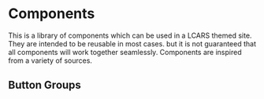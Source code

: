 # Components

This is a library of components which can be used in a LCARS themed site. They are intended to be reusable in most cases. but it is not guaranteed that all components will work together seamlessly. Components are inspired from a variety of sources.

<example title="Clock">
  <template slot="description">
    A simple digital clock, displaying the current time in 24h mode.
  </template>
  <template slot="markup">
    <lcars-clock style="font-size: 5em"></lcars-clock>
  </template>
</example>

<example title="Stardate">
  <template slot="description">
    A simple stardate display.
  </template>
  <template slot="markup">
    <lcars-stardate style="font-size: 5em"></lcars-stardate>
  </template>
</example>

<example title="Message Titles">
  <template slot="description">
    When a system message appears in LCARS it tends not to be a toast or
    color-coded alert, but rather a full page with bold font of different
    sizes describing the situation. This may be achieved through the
    <code>message</code> class.
  </template>
  <template slot="markup">
    <div class="lcars-message">
      <h1>Authorized</h1>
      <h2>Please stand by!</h2>
      <h3>Starfleet command</h3>
      <h4>Alpha - Epsilon - Theta</h4>
      <h5>Management Console</h5>
      <h6>Library Computer Access and Retrieval System</h6>
    </div>
  </template>
</example>

<example title="Badges">
  <template slot="description">
    These panel identification labels have been used on the backside of
    PADDS or storage crates. They consist of a number and multiline description.
  </template>
  <template slot="markup">
    <div class="badge" data-key="123">
      <h2>ENGINEERING ACCESS ONLY</h2>
      <span>Three hundred thousand kilometers per second: It's not just a good idea. It's the law, your actual mileage may vary, of course</span>
    </div>
    <div class="badge badge-red" data-key="123">
      <h2>WEBSITE UNDER CONSTRUCTION</h2>
      <span>Lorem ipsum dolor sit amet, consetetur sadipscing elitr, sed diam nonumy eirmod tempor invidunt ut labore et dolore magna aliquyam erat, sed diam voluptua.</span>
    </div>
    <div class="badge badge-blue" data-key="123">
      <h2>ENGINEERING ACCESS ONLY</h2>
      <span>Three hundred thousand kilometers per second: It's not just a good idea. It's the law, your actual mileage may vary, of course</span>
    </div>
    <div class="badge badge-brown" data-key="123">
      <h2>WEBSITE UNDER CONSTRUCTION</h2>
      <span>Lorem ipsum dolor sit amet, consetetur sadipscing elitr, sed diam nonumy eirmod tempor invidunt ut labore et dolore magna aliquyam erat, sed diam voluptua.</span>
    </div>
  </template>
</example>

## Button Groups

<example title="Button Grid">
  <template slot="markup">
    <div class="lcars-button-grid">
      <a href="#" class="lcars-btn lcars-btn-pi">ABC</a>
      <a href="#" class="lcars-btn lcars-btn-or">XYZ</a>
      <a href="#" class="lcars-btn lcars-btn-pi">ABC</a>
      <a href="#" class="lcars-btn lcars-btn-or">XYZ</a>
      <a href="#" class="lcars-btn lcars-btn-pi">ABC</a>
      <a href="#" class="lcars-btn lcars-btn-or">XYZ</a>
      <a href="#" class="lcars-btn lcars-btn-or">XYZ</a>
      <a href="#" class="lcars-btn lcars-btn-pi">ABC</a>
      <a href="#" class="lcars-btn lcars-btn-or">XYZ</a>
      <a href="#" class="lcars-btn lcars-btn-or">XYZ</a>
      <a href="#" class="lcars-btn lcars-btn-pi">ABC</a>
      <a href="#" class="lcars-btn lcars-btn-or">XYZ</a>
      <a href="#" class="lcars-btn lcars-btn-or">XYZ</a>
    </div>
  </template>
</example>

<example title="Button Panel">
  <template slot="markup">
    <div class="lcars-button-panel" style="max-width: 5rem">
      <div class="lcars-message lcars-bg-fl lcars-field" style="grid-area: 2 / 1 / 4 / 3;">
        <h3><!--&#0133;--></h3>
      </div>
      <a href="#" class="lcars-btn lcars-btn-pi">PQR</a>
      <a href="#" class="lcars-btn lcars-btn-or">XYZ</a>
      <a href="#" class="lcars-btn lcars-btn-or">XYZ</a>
      <a href="#" class="lcars-btn lcars-btn-or">XYZ</a>
      <div class="lcars-button-panel-group">
        <a href="#" class="lcars-btn lcars-btn-pi">123</a>
        <a href="#" class="lcars-btn lcars-btn-pi">567</a>
      </div>
      <a href="#" class="lcars-btn lcars-btn-or">XYZ</a>
      <div class="lcars-button-panel-group">
        <a href="#" class="lcars-btn lcars-btn-pi">2BC</a>
        <a href="#" class="lcars-btn lcars-btn-or">3YZ</a>
        <a href="#" class="lcars-btn lcars-btn-or">5YZ</a>
        <a href="#" class="lcars-btn lcars-btn-or">6YZ</a>
        <a href="#" class="lcars-btn lcars-btn-or">7YZ</a>
        <a href="#" class="lcars-btn lcars-btn-or">7YZ</a>
      </div>
    </div>
  </template>
</example>

<example title="Console">
  <template slot="markup">
    <div class="lcars-console">
      <div class="lcars-console-line">
        <a href="#" class="lcars-btn lcars-btn-pi left">2BC</a>
        <a href="#" class="lcars-btn lcars-btn-or block">3YZ</a>
        <a href="#" class="lcars-btn lcars-btn-or right">5YZ</a>
      </div>
      <div class="lcars-console-line">
        <a href="#" class="lcars-btn lcars-btn-pi left">2BC</a>
        <span class="num">5</span>
        <a href="#" class="lcars-btn lcars-btn-or block">3YZdlknabckanek</a>
        <a href="#" class="lcars-btn lcars-btn-or right">5YZ</a>
        <a href="#" class="lcars-btn lcars-btn-or left">6YZ</a>
        <a href="#" class="lcars-btn lcars-btn-pi block">2BC</a>
        <a href="#" class="lcars-btn lcars-btn-or right">3YZ</a>
        <a href="#" class="lcars-btn lcars-btn-or left">5YZ</a>
        <a href="#" class="lcars-btn lcars-btn-or right">6YZ</a>
        <a href="#" class="lcars-btn lcars-btn-pi left">2BC</a>
        <a href="#" class="lcars-btn lcars-btn-or block">3YZ</a>
        <a href="#" class="lcars-btn lcars-btn-or right">5YZ</a>
      </div>
      <div class="lcars-console-line">
        <a href="#" class="lcars-btn lcars-btn-pi left">2BC</a>
        <a href="#" class="lcars-btn lcars-btn-or block">3YZ</a>
        <a href="#" class="lcars-btn lcars-btn-or left">5YZ</a>
        <a href="#" class="lcars-btn lcars-btn-or right">6YZ</a>
      </div>
    </div>
  </template>
</example>

<example title="chrome">
  <template slot="markup">
    <div class="lcars-chrome-horizontal lcars-chrome-large">
      <h1>LARGE</h1>
      <a href="#" class="lcars-btn">123</a>
      <a href="#" class="lcars-btn lcars-btn-pi">ABC</a>
      <a href="#" class="lcars-btn lcars-btn-or">XYZ</a>
      <span class="lcars-bar-space"></span>
    </div><br/>
    <div class="lcars-chrome-horizontal lcars-chrome-larger">
      <h1>LARGER</h1>
      <a href="#" class="lcars-btn">123</a>
      <a href="#" class="lcars-btn lcars-btn-pi">ABC</a>
      <a href="#" class="lcars-btn lcars-btn-or">XYZ</a>
      <span class="lcars-bar-space"></span>
    </div><br/>
    <div class="lcars-chrome-horizontal">
      <h1>NORMAL</h1>
      <a href="#" class="lcars-btn">123</a>
      <a href="#" class="lcars-btn lcars-btn-pi">ABC</a>
      <a href="#" class="lcars-btn lcars-btn-or">XYZ</a>
      <span class="lcars-bar-space"></span>
    </div><br/>
    <div class="lcars-chrome-horizontal lcars-chrome-smaller">
      <h1>SMALLER</h1>
      <a href="#" class="lcars-btn">123</a>
      <a href="#" class="lcars-btn lcars-btn-pi">ABC</a>
      <a href="#" class="lcars-btn lcars-btn-or">XYZ</a>
      <span class="lcars-bar-space"></span>
    </div><br/>
    <div class="lcars-chrome-horizontal lcars-chrome-small">
      <h1>SMALL</h1>
      <a href="#" class="lcars-btn">123</a>
      <a href="#" class="lcars-btn lcars-btn-pi">ABC</a>
      <a href="#" class="lcars-btn lcars-btn-or">XYZ</a>
      <span class="lcars-bar-space"></span>
    </div>
  </template>
</example>

<example title="Custom buttons">
  <template slot="markup">
    <button style="width: 20rem;" class="lcars-btn-flat"><span>Alien Database</span></button><br>
    <button style="width: 20rem;" class="lcars-btn-flat"><span>Behind the scenes</span></button>
  </template>
</example>